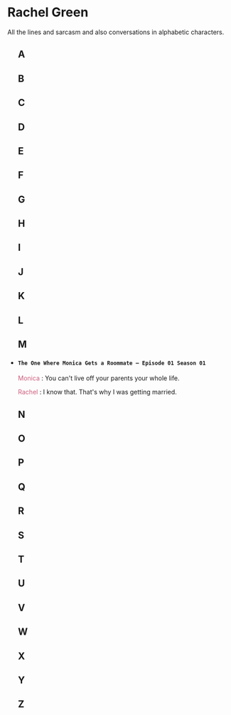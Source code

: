 # Rachel Green

All the lines and sarcasm and also conversations in alphabetic characters.
<uL>

## A

## B

## C

## D

## E

## F

## G

## H

## I

## J

## K

## L

## M

<li>
<h4><code>The One Where Monica Gets a Roommate — Episode 01 Season 01</code></h4>
<p>
<span style="color: #cd5d7d;">Monica</span> : You can't live off your parents your whole life.

<span style="color: #cd5d7d;">Rachel</span> : I know that. That's why I was getting married.
</p>
</li>

## N

## O

## P

## Q

## R

## S

## T

## U

## V

## W

## X

## Y

## Z
</ul>